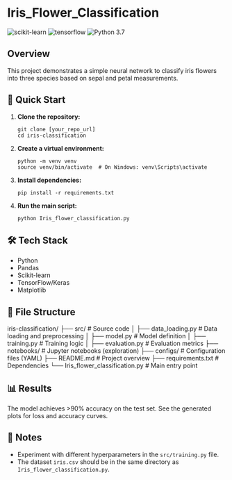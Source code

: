 # Iris_Flower_Classification

![scikit-learn](https://img.shields.io/badge/scikit_learn-%23F7931E.svg?style=for-the-badge&logo=scikit-learn&logoColor=white)
![tensorflow](https://img.shields.io/badge/TensorFlow-%23FF6F00.svg?style=for-the-badge&logo=TensorFlow&logoColor=white)
![Python 3.7](https://img.shields.io/badge/python-3.7-blue.svg)

## Overview

This project demonstrates a simple neural network to classify iris flowers into three species based on sepal and petal measurements.

## 🚀 Quick Start

1.  **Clone the repository:**

    ```
    git clone [your_repo_url]
    cd iris-classification
    ```

2.  **Create a virtual environment:**

    ```
    python -m venv venv
    source venv/bin/activate  # On Windows: venv\Scripts\activate
    ```

3.  **Install dependencies:**

    ```
    pip install -r requirements.txt
    ```

4.  **Run the main script:**

    ```
    python Iris_flower_classification.py
    ```

## 🛠️ Tech Stack

*   Python
*   Pandas
*   Scikit-learn
*   TensorFlow/Keras
*   Matplotlib

## 📂 File Structure

iris-classification/
├── src/ # Source code
│ ├── data_loading.py # Data loading and preprocessing
│ ├── model.py  # Model definition
│ ├── training.py  # Training logic
│ ├── evaluation.py  # Evaluation metrics
├── notebooks/  # Jupyter notebooks (exploration)
├── configs/  # Configuration files (YAML)
├── README.md  # Project overview
├── requirements.txt  # Dependencies
└── Iris_flower_classification.py  # Main entry point


## 📊 Results

The model achieves >90% accuracy on the test set.  See the generated plots for loss and accuracy curves.

## 📝 Notes

- Experiment with different hyperparameters in the `src/training.py` file.
- The dataset `iris.csv` should be in the same directory as `Iris_flower_classification.py`.
